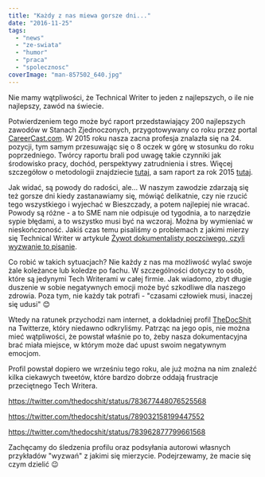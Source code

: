 ```yaml
---
title: "Każdy z nas miewa gorsze dni..."
date: "2016-11-25"
tags:
  - "news"
  - "ze-swiata"
  - "humor"
  - "praca"
  - "spolecznosc"
coverImage: "man-857502_640.jpg"
---
```


Nie mamy wątpliwości, że Technical Writer to jeden z najlepszych, o ile nie
najlepszy, zawód na świecie.

Potwierdzeniem tego może być raport przedstawiający 200 najlepszych zawodów w
Stanach Zjednoczonych, przygotowywany co roku przez portal
[CareerCast.com](http://www.careercast.com/). W 2015 roku nasza zacna profesja
znalazła się na 24. pozycji, tym samym przesuwając się o 8 oczek w górę w
stosunku do roku poprzedniego. Twórcy raportu brali pod uwagę takie czynniki jak
środowisko pracy, dochód, perspektywy zatrudnienia i stres. Więcej szczegółow
o metodologii znajdziecie
[tutaj](http://www.careercast.com/jobs-rated/2015-jobs-rated-methodology), a sam
raport za rok 2015
[tutaj](http://www.careercast.com/jobs-rated/jobs-rated-report-2015-ranking-top-200-jobs).

Jak widać, są powody do radości, ale... W naszym zawodzie zdarzają się też
gorsze dni kiedy zastanawiamy się, mówiąć delikatnie, czy nie rzucić tego
wszystkiego i wyjechać w Bieszczady, a potem najlepiej nie wracać. Powody są
różne - a to SME nam nie odpisuje od tygodnia, a to narzędzie sypie błędami, a
to wszystko musi być na wczoraj. Można by wymieniać w nieskończoność. Jakiś czas
temu pisaliśmy o problemach z jakimi mierzy się Technical Writer w
artykule [Żywot dokumentalisty poczciwego, czyli wyzwanie to pisanie](http://techwriter.pl/zywot-dokumentalisty-poczciwego-czyli-wyzwanie-to-pisanie/).

Co robić w takich sytuacjach? Nie każdy z nas ma możliwość wylać swoje żale
koleżance lub koledze po fachu. W szczególności dotyczy to osób, które są
jedynymi Tech Writerami w całej firmie. Jak wiadomo, zbyt długie duszenie w
sobie negatywnych emocji może być szkodliwe dla naszego zdrowia. Poza tym, nie
każdy tak potrafi - "czasami człowiek musi, inaczej się udusi" 😊

Wtedy na ratunek przychodzi nam internet, a dokładniej profil
[TheDocShit](https://twitter.com/thedocshit) na Twitterze, który niedawno
odkryliśmy. Patrząc na jego opis, nie można mieć wątpliwości, że powstał właśnie
po to, żeby nasza dokumentacyjna brać miała miejsce, w którym może dać upust
swoim negatywnym emocjom.

Profil powstał dopiero we wrześniu tego roku, ale już można na nim znaleźć kilka
ciekawych tweetów, które bardzo dobrze oddają frustracje przeciętnego Tech
Writera.

https://twitter.com/thedocshit/status/783677448076525568

https://twitter.com/thedocshit/status/789032158199447552

https://twitter.com/thedocshit/status/783962877799661568

Zachęcamy do śledzenia profilu oraz podsyłania autorowi własnych przykładów
"wyzwań" z jakimi się mierzycie. Podejrzewamy, że macie się czym dzielić 😉

